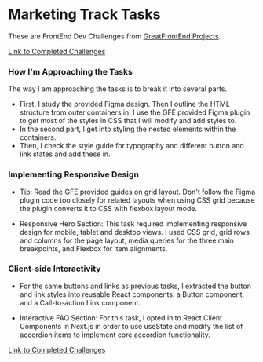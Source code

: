 # Marketing Track Tasks

These are FrontEnd Dev Challenges from [GreatFrontEnd Projects](https://www.greatfrontend.com/projects?ref=challenges).

[Link to Completed Challenges](https://marketing-track.vercel.app/)

### How I'm Approaching the Tasks

The way I am approaching the tasks is to break it into several parts.

- First, I study the provided Figma design. Then I outline the HTML structure from outer containers in. I use the GFE provided Figma plugin to get most of the styles in CSS that I will modify and add styles to.
- In the second part, I get into styling the nested elements within the containers.
- Then, I check the style guide for typography and different button and link states and add these in.

### Implementing Responsive Design

- Tip: Read the GFE provided guides on grid layout. Don't follow the Figma plugin code too closely for related layouts when using CSS grid because the plugin converts it to CSS with flexbox layout mode.

- Responsive Hero Section: This task required implementing responsive design for mobile, tablet and desktop views. I used CSS grid, grid rows and columns for the page layout, media queries for the three main breakpoints, and Flexbox for item alignments.

### Client-side Interactivity

- For the same buttons and links as previous tasks, I extracted the button and link styles into reusable React components: a Button component, and a Call-to-action Link component.

- Interactive FAQ Section: For this task, I opted in to React Client Components in Next.js in order to use useState and modify the list of accordion items to implement core accordion functionality.

[Link to Completed Challenges](https://marketing-track.vercel.app/)
